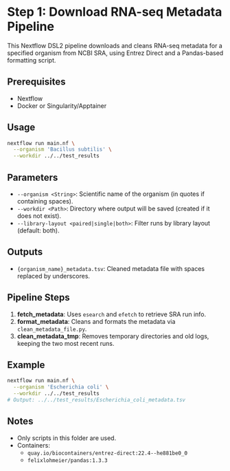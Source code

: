 # Step 1: Download RNA-seq Metadata Pipeline

This Nextflow DSL2 pipeline downloads and cleans RNA-seq metadata for a specified organism from NCBI SRA, using Entrez Direct and a Pandas-based formatting script.

## Prerequisites

- Nextflow
- Docker or Singularity/Apptainer

## Usage

```bash
nextflow run main.nf \
  --organism 'Bacillus subtilis' \
  --workdir ../../test_results
```

## Parameters

- `--organism <String>`: Scientific name of the organism (in quotes if containing spaces).
- `--workdir <Path>`: Directory where output will be saved (created if it does not exist).
- `--library-layout <paired|single|both>`: Filter runs by library layout (default: both).

## Outputs

- `{organism_name}_metadata.tsv`: Cleaned metadata file with spaces replaced by underscores.

## Pipeline Steps

1. **fetch_metadata**: Uses `esearch` and `efetch` to retrieve SRA run info.
2. **format_metadata**: Cleans and formats the metadata via `clean_metadata_file.py`.
3. **clean_metadata_tmp**: Removes temporary directories and old logs, keeping the two most recent runs.

## Example

```bash
nextflow run main.nf \
  --organism 'Escherichia coli' \
  --workdir ../../test_results
# Output: ../../test_results/Escherichia_coli_metadata.tsv
```

## Notes

- Only scripts in this folder are used.
- Containers:
  - `quay.io/biocontainers/entrez-direct:22.4--he881be0_0`
  - `felixlohmeier/pandas:1.3.3`
